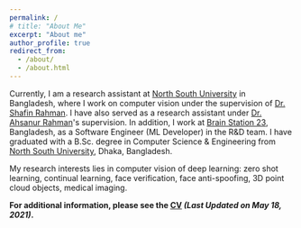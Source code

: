 ```yaml
---
permalink: /
# title: "About Me"
excerpt: "About me"
author_profile: true
redirect_from: 
  - /about/
  - /about.html
---
```


Currently, I am a research assistant at [North South University](http://www.northsouth.edu/) in Bangladesh, where I work on computer vision under the supervision of [Dr. Shafin Rahman](https://scholar.google.com/citations?user=Pe8C-SUAAAAJ&hl=en). I have also served as a research assistant under [Dr. Ahsanur Rahman](https://sites.google.com/site/rahmanmahsanur)'s supervision. In addition, I work at [Brain Station 23](https://brainstation-23.com/), Bangladesh, as a Software Engineer (ML Developer) in the R&D team. I have graduated with a B.Sc. degree in Computer Science & Engineering from [North South University](http://www.northsouth.edu/), Dhaka, Bangladesh.

My research interests lies in computer vision of deep learning: zero shot learning, continual learning, face verification, face anti-spoofing, 3D point cloud objects, medical imaging. 

**For additional information, please see the [CV](../files/CV.pdf) _(Last Updated on May 18, 2021)_.**